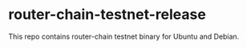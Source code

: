 # router-chain-testnet-release

This repo contains router-chain testnet binary for Ubuntu and Debian.